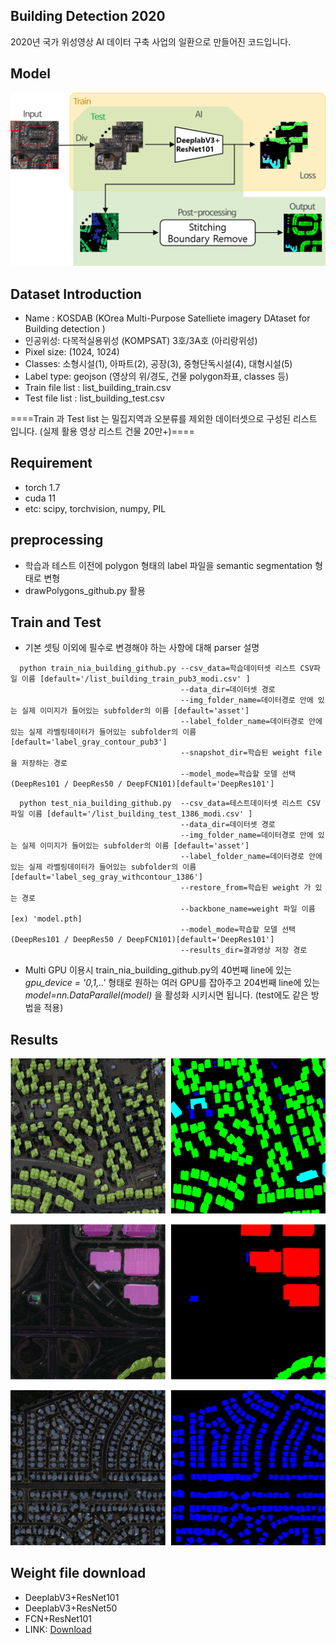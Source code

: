 ## Building Detection 2020
2020년 국가 위성영상 AI 데이터 구축 사업의 일환으로 만들어진 코드입니다.

## Model
![전체 모델 구조](./images/model2.png)

## Dataset Introduction
- Name : KOSDAB (KOrea Multi-Purpose Satelliete imagery DAtaset for Building detection )
- 인공위성: 다목적실용위성 (KOMPSAT) 3호/3A호  (아리랑위성)
- Pixel size: (1024, 1024)
- Classes: 소형시설(1), 아파트(2), 공장(3), 중형단독시설(4), 대형시설(5)
- Label type: geojson (영상의 위/경도, 건물 polygon좌표, classes 등)
- Train file list : list_building_train.csv
- Test file list : list_building_test.csv

====Train 과 Test list 는 밀집지역과 오분류를 제외한 데이터셋으로 구성된 리스트 입니다. (실제 활용 영상 리스트 건물 20만+)====

## Requirement
- torch 1.7
- cuda 11
- etc: scipy, torchvision, numpy, PIL

## preprocessing
- 학습과 테스트 이전에 polygon 형태의 label 파일을 semantic segmentation 형태로 변형
- drawPolygons_github.py 활용

## Train and Test
- 기본 셋팅 이외에 필수로 변경해야 하는 사항에 대해 parser 설명
```
  python train_nia_building_github.py --csv_data=학습데이터셋 리스트 CSV파일 이름 [default='/list_building_train_pub3_modi.csv' ]   
                                      --data_dir=데이터셋 경로     
                                      --img_folder_name=데이터경로 안에 있는 실제 이미지가 들어있는 subfolder의 이름 [default='asset']     
                                      --label_folder_name=데이터경로 안에 있는 실제 라벨링데이터가 들어있는 subfolder의 이름 [default='label_gray_contour_pub3']     
                                      --snapshot_dir=학습된 weight file을 저장하는 경로     
                                      --model_mode=학습할 모델 선택(DeepRes101 / DeepRes50 / DeepFCN101)[default='DeepRes101']
```

```
  python test_nia_building_github.py  --csv_data=테스트데이터셋 리스트 CSV파일 이름 [default='/list_building_test_1386_modi.csv' ]   
                                      --data_dir=데이터셋 경로     
                                      --img_folder_name=데이터경로 안에 있는 실제 이미지가 들어있는 subfolder의 이름 [default='asset']     
                                      --label_folder_name=데이터경로 안에 있는 실제 라벨링데이터가 들어있는 subfolder의 이름 [default='label_seg_gray_withcontour_1386']     
                                      --restore_from=학습된 weight 가 있는 경로
                                      --backbone_name=weight 파일 이름 [ex) 'model.pth]
                                      --model_mode=학습할 모델 선택(DeepRes101 / DeepRes50 / DeepFCN101)[default='DeepRes101']
                                      --results_dir=결과영상 저장 경로
```
- Multi GPU 이용시 train_nia_building_github.py의 40번째 line에 있는 *gpu_device = '0,1,..'* 형태로 원하는 여러 GPU를 잡아주고 204번째 line에 있는 *model=nn.DataParallel(model)* 을 활성화 시키시면 됩니다. (test에도 같은 방법을 적용)



## Results
![model 결과](./images/building_results.png)

## Weight file download
- DeeplabV3+ResNet101
- DeeplabV3+ResNet50
- FCN+ResNet101
- LINK: [Download](https://www.dropbox.com/sh/ja28r1tir8varvi/AABEYe4ivQQXYg8ALPSH08TGa/github_weight_files?dl=0&subfolder_nav_tracking=1) 

